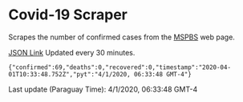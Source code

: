 # Covid-19 Scraper

Scrapes the number of confirmed cases from the [MSPBS](https://www.mspbs.gov.py/covid-19.php) web page.

[JSON Link](https://jmayalag.github.io/covid19-scrape/cases.json)
Updated every 30 minutes.
```
{"confirmed":69,"deaths":0,"recovered":0,"timestamp":"2020-04-01T10:33:48.752Z","pyt":"4/1/2020, 06:33:48 GMT-4"}
```
Last update (Paraguay Time): 4/1/2020, 06:33:48 GMT-4